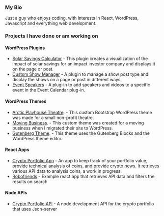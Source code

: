 ### My Bio

Just a guy who enjoys coding, with interests in React, WordPress, Javascript and everything web development.

### Projects I have done or am working on

#### WordPress Plugins

* [Solar Savings Calculator](https://github.com/pgmarco11/solar-savings) - This plugin creates a visualization of the impact of solar savings for an impact investor company and displays it on the page or post.
* [Custom Show Manager](https://github.com/pgmarco11/custom-show-manager) - A plugin to manage a show post type and display the shows on a page or post in different ways
* [Event Speakers](https://github.com/pgmarco11/event-speakers-videos) - A plug-in to add speakers and videos to a specific event in the Event Calendar plug-in.

#### WordPress Themes
* [Arctic Playhouse Theatre](https://github.com/pgmarco11/themes/tree/master/Arcticplayhouse). - This custom Bootstrap WordPress theme was made for a small non-profit theatre.
* [Moving Business](https://github.com/pgmarco11/themes/tree/master/arpingroup). - This custom theme was created for a moving business when I migrated their site to WordPress.
* [Gutenberg Theme](https://github.com/pgmarco11/themes/tree/master/udemy). - This theme uses the Gutenberg Blocks and the WordPress theme editor.
  

#### React Apps

* [Crypto Portfolio App](https://github.com/pgmarco11/crypto-portoflio-app) - An app to keep track of your portfolio value, provide technical analysis of coins, and provide crypto news. It retrieves various API data to analysis coins, a work in progress.
* [Robofriends](https://github.com/pgmarco11/robofriends) - Example react app that retrieves API data and filters the results on search

#### Node APIs

* [Crypto Portfolio API](https://github.com/pgmarco11/crypto-portfolio-api) - A node development API for the crypto portfolio that uses Json-server 
